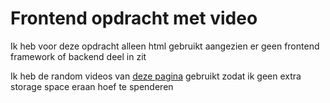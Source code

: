 # Frontend opdracht met video

Ik heb voor deze opdracht alleen html gebruikt aangezien er geen frontend framework of backend deel in zit

Ik heb de random videos van <a href="https://gist.github.com/poudyalanil/ca84582cbeb4fc123a13290a586da925">deze pagina</a> gebruikt zodat ik geen extra storage space eraan hoef te spenderen